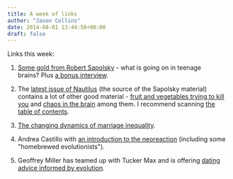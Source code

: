 ```yaml
---
title: A week of links
author: "Jason Collins"
date: 2014-08-01 13:44:58+00:00
draft: false
---
```


Links this week:






	
  1. [Some gold from Robert Sapolsky](http://nautil.us/issue/15/turbulence/dude-wheres-my-frontal-cortex) - what is going on in teenage brains? Plus [a bonus interview](http://nautil.us/issue/15/turbulence/ingenious-robert-sapolsky).

	
  2. The [latest issue of Nautilus](http://nautil.us/issue/15/turbulence) (the source of the Sapolsky material) contains a lot of other good material - [fruit and vegetables trying to kill you](http://nautil.us/issue/15/turbulence/fruits-and-vegetables-are-trying-to-kill-you) and [chaos in the brain](http://nautil.us/issue/15/turbulence/your-brain-is-on-the-brink-of-chaos) among them. I recommend scanning [the table of contents](http://nautil.us/issue/15/turbulence).

	
  3. [The changing dynamics of marriage inequality](http://mobile.nytimes.com/2014/07/27/opinion/sunday/the-new-instability.html).

	
  4. Andrea Castillo with [an introduction to the neoreaction](http://theumlaut.com/2014/07/29/a-gentle-introduction-to-neoreaction-for-libertarians/) (including some "homebrewed evolutionists").

	
  5. Geoffrey Miller has teamed up with Tucker Max and is offering [dating advice informed by evolution](http://www.thematinggrounds.com/).


